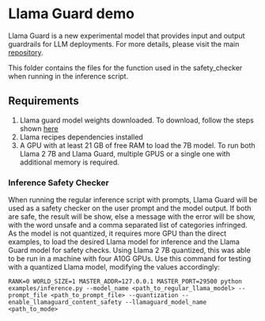 # Llama Guard demo
<!-- markdown-link-check-disable -->
Llama Guard is a new experimental model that provides input and output guardrails for LLM deployments. For more details, please visit the main [repository](https://github.com/facebookresearch/PurpleLlama/tree/main/Llama-Guard).

This folder contains the files for the function used in the safety_checker when running in the inference script.

## Requirements
1. Llama guard model weights downloaded. To download, follow the steps shown [here](https://github.com/facebookresearch/PurpleLlama/tree/main/Llama-Guard#download)
2. Llama recipes dependencies installed 
3. A GPU with at least 21 GB of free RAM to load the 7B model. To run both Llama 2 7B and Llama Guard, multiple GPUS or a single one with additional memory is required.
<!-- markdown-link-check-enable -->
### Inference Safety Checker
When running the regular inference script with prompts, Llama Guard will be used as a safety checker on the user prompt and the model output. If both are safe, the result will be show, else a message with the error will be show, with the word unsafe and a comma separated list of categories infringed. As the model is not quantized, it requires more GPU than the direct examples, to load the desired Llama model for inference and the Llama Guard model for safety checks. Using Llama 2 7B quantized, this was able to be run in a machine with four A10G GPUs.
Use this command for testing with a quantized Llama model, modifying the values accordingly:

`RANK=0 WORLD_SIZE=1 MASTER_ADDR=127.0.0.1 MASTER_PORT=29500 python examples/inference.py --model_name <path_to_regular_llama_model> --prompt_file <path_to_prompt_file> --quantization --enable_llamaguard_content_safety --llamaguard_model_name <path_to_mode>`



